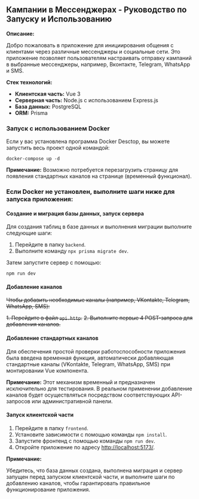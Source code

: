 ## Кампании в Мессенджерах - Руководство по Запуску и Использованию

**Описание:**

Добро пожаловать в приложение для инициирования общения с клиентами через различные мессенджеры и социальные сети. Это приложение позволяет пользователям настраивать отправку кампаний в выбранные мессенджеры, например, Вконтакте, Telegram, WhatsApp и SMS.

**Стек технологий:**

- **Клиентская часть:** Vue 3
- **Серверная часть:** Node.js с использованием Express.js
- **База данных:** PostgreSQL
- **ORM:** Prisma

### Запуск с использованием Docker

Если у вас установлена программа Docker Desctop, вы можете запустить весь проект одной командой:

`docker-compose up -d`

**Примечание:** Возможно потребуется перезагрузить страницу для появления стандартных каналов на странице (временный функционал).

### Если Docker не установлен, выполните шаги ниже для запуска приложения:

#### Создание и миграция базы данных, запуск сервера

Для создания таблиц в базе данных и выполнения миграции выполните следующие шаги:

1. Перейдите в папку `backend`.
2. Выполните команду `npx prisma migrate dev`.

Затем запустите сервер с помощью:

`npm run dev`

#### Добавление каналов

~~Чтобы добавить необходимые каналы (например, VKontakte, Telegram, WhatsApp, SMS):~~

~~1. Перейдите в файл `api.http`.~~
~~2. Выполните первые 4 POST-запроса для добавления каналов.~~

#### Добавление стандартных каналов

Для обеспечения простой проверки работоспособности приложения была введена временная функция, автоматически добавляющая стандартные каналы (VKontakte, Telegram, WhatsApp, SMS) при монтировании Vue компонента.

**Примечание:** Этот механизм временный и предназначен исключительно для тестирования. В реальном применении добавление каналов будет осуществляться посредством соответствующих API-запросов или административной панели.

#### Запуск клиентской части

1. Перейдите в папку `frontend`.
2. Установите зависимости с помощью команды `npm install`.
3. Запустите фронтенд с помощью команды `npm run dev`.
4. Откройте приложение по адресу [http://localhost:5173/](http://localhost:5173/).

**Примечание:**

Убедитесь, что база данных создана, выполнена миграция и сервер запущен перед запуском клиентской части, и выполните шаги по добавлению каналов, чтобы гарантировать правильное функционирование приложения.

```

```
